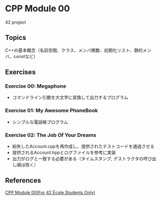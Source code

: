 # CPP Module 00
42 project

## Topics
C++の基本概念（名前空間、クラス、メンバ関数、初期化リスト、静的メンバ、constなど）

## Exercises
### Exercise 00: Megaphone
- コマンドライン引数を大文字に変換して出力するプログラム

### Exercise 01: My Awesome PhoneBook
- シンプルな電話帳プログラム

### Exercise 02: The Job Of Your Dreams
- 紛失したAccount.cppを再作成し、提供されたテストコードを通過させる
- 提供されるAccount.hppとログファイルを参考に実装
- 出力がログと一致する必要がある（タイムスタンプ, デストラクタの呼び出し順は除く）

## References
[CPP Module 00(For 42 École Students Only)](https://projects.intra.42.fr/projects/cpp-module-00)
